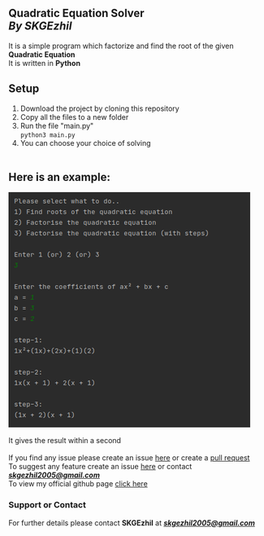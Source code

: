 ## **Quadratic Equation Solver**<br/>*By* *SKGEzhil*

It is a simple program which factorize and find the root of the given **Quadratic Equation**<br/>
It is written in **Python**

## Setup
1. Download the project by cloning this repository 
2. Copy all the files to a new folder
3. Run the file "main.py" <br/>```python3 main.py```<br/>
4. You can choose your choice of solving<br/><br/>
   
## Here is an example:

![image](quad_eq.png)<br/>

It gives the result within a second<br/><br/>
If you find any issue please create an issue [here](https://github.com/SKGEzhil/Quadratic-Equation-Solver/issues) or create a [pull request](https://github.com/SKGEzhil/Quadratic-Equation-Solver/pulls) <br/>
To suggest any feature create an issue [here](https://github.com/SKGEzhil/Quadratic-Equation-Solver/issues) or contact ***skgezhil2005@gmail.com*** <br/>
To view my official github page [click here](https://github.com/SKGEzhil) <br/>


### Support or Contact
For further details please contact **SKGEzhil** at ***skgezhil2005@gmail.com***

